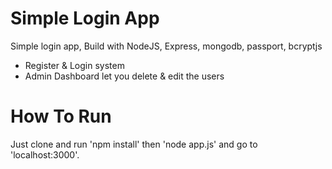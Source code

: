 # Simple Login App

Simple login app, Build with NodeJS, Express, mongodb, passport, bcryptjs
<br>
- Register & Login system
- Admin Dashboard let you delete & edit the users

# How To Run
Just clone and run 'npm install' then 'node app.js' and go to 'localhost:3000'.
